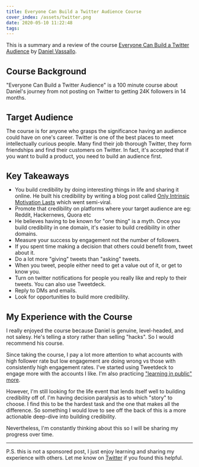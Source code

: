 ```yaml
---
title: Everyone Can Build a Twitter Audience Course
cover_index: /assets/twitter.png
date: 2020-05-10 11:22:48
tags:
---
```


This is a summary and a review of the course [Everyone Can Build a Twitter Audience](https://gumroad.com/l/twitter-audience) by [Daniel Vassallo](https://twitter.com/dvassallo).


<h1 style="font-size: 1.6em;">Course Background</h1>

"Everyone Can Build a Twitter Audience" is a 100 minute course about Daniel's journey from not posting on Twitter to getting 24K followers in 14 months.

<h1 style="font-size: 1.6em;">Target Audience</h1>

The course is for anyone who grasps the significance having an audience could have on one's career. Twitter is one of the best places to meet intellectually curious people. Many find their job thorough Twitter, they form friendships and find their customers on Twitter. In fact, it's accepted that if you want to build a product, you need to build an audience first. 

<h1 style="font-size: 1.6em;">Key Takeaways</h1>

- You build credibility by doing interesting things in life and sharing it online. He built his credibility by writing a blog post called [Only Intrinsic Motivation Lasts](https://danielvassallo.com/only-intrinsic-motivation-lasts/) which went semi-viral.
- Promote that credibility on platforms where your target audience are eg: Reddit, Hackernews, Quora etc
- He believes having to be known for "one thing" is a myth. Once you build credibility in one domain, it's easier to build credibility in other domains.
- Measure your success by engagement not the number of followers.
- If you spent time making a decision that others could benefit from, tweet about it.
- Do a lot more "giving" tweets than "asking" tweets.
- When you tweet, people either need to get a value out of it, or get to know you.
- Turn on twitter notifications for people you really like and reply to their tweets. You can also use Tweetdeck.
- Reply to DMs and emails.
- Look for opportunities to build more credibility.


<h1 style="font-size: 1.6em;">My Experience with the Course</h1>

I really enjoyed the course because Daniel is genuine, level-headed, and not salesy. He's telling a story rather than selling "hacks". So I would recommend his course.

Since taking the course, I pay a lot more attention to what accounts with high follower rate but low engagement are doing wrong vs those with consistently high engagement rates. I've started using Tweetdeck to engage more with the accounts I like. I'm also practicing ["learning in public" more](https://twitter.com/Neats29/status/1259235844893872131?s=20).

However, I'm still looking for the life event that lends itself well to building credibility off of. I'm having decision paralysis as to which "story" to choose. I find this to be the hardest task and the one that makes all the difference. So something I would love to see off the back of this is a more actionable deep-dive into building credibility.

Nevertheless, I'm constantly thinking about this so I will be sharing my progress over time.

---

P.S. this is not a sponsored post, I just enjoy learning and sharing my experience with others. Let me know on [Twitter](https://twitter.com/neats29) if you found this helpful.
